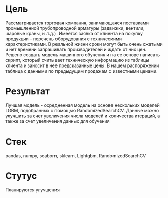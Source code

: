 # Цель
Рассматривается торговая компания, занимающаяся поставками промышленной трубопроводной арматуры (задвижки, вентили, шаровые краны, и .т.д.). Имеется заявка от клиента на покупку продукции – перечень оборудования с техническими характеристиками.    В реальной жизни сроки могут быть очень сжатыми и нет времени запрашивать производителей и ждать от них цен.
Решено создать модель машинного обучения и на ее основе написать скрипт, который считывает техническую информацию из таблицы клиента и заносит в нее предсказанные цены.
В нашем распоряжении таблица с данными по предыдущим продажам с известными ценами.
# Результат
Лучшая модель -  осредненная модель на основе нескольких моделей LGBM, подобранных с помощью RandomizedSearchCV.
Данные можно улучшить за счет увеличения числа моделей и количества итераций, а также за счет увеличения данных для обучения
# Стек
pandas, numpy, seaborn, sklearn, Lightgbm, RandomizedSearchCV
# Стутус
Планируются улучшения
